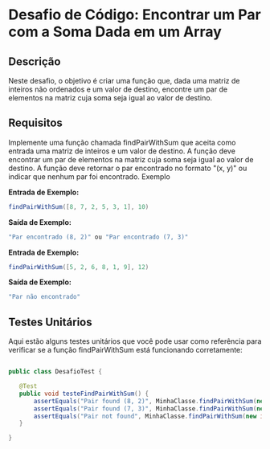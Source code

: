 # Desafio de Código: Encontrar um Par com a Soma Dada em um Array

## Descrição
Neste desafio, o objetivo é criar uma função que, dada uma matriz de inteiros não ordenados e um valor de destino, encontre um par de elementos na matriz cuja soma seja igual ao valor de destino.

## Requisitos
Implemente uma função chamada findPairWithSum que aceita como entrada uma matriz de inteiros e um valor de destino.
A função deve encontrar um par de elementos na matriz cuja soma seja igual ao valor de destino.
A função deve retornar o par encontrado no formato "(x, y)" ou indicar que nenhum par foi encontrado.
Exemplo

**Entrada de Exemplo:**

```java
findPairWithSum([8, 7, 2, 5, 3, 1], 10)
```

**Saída de Exemplo:**

```java
"Par encontrado (8, 2)" ou "Par encontrado (7, 3)"
```

**Entrada de Exemplo:**

```java
findPairWithSum([5, 2, 6, 8, 1, 9], 12)
```

**Saída de Exemplo:**

```java
"Par não encontrado"
```

## Testes Unitários
Aqui estão alguns testes unitários que você pode usar como referência para verificar se a função findPairWithSum está funcionando corretamente:

```java

public class DesafioTest {

   @Test
   public void testeFindPairWithSum() {
       assertEquals("Pair found (8, 2)", MinhaClasse.findPairWithSum(new int[]{8, 7, 2, 5, 3, 1}, 10));
       assertEquals("Pair found (7, 3)", MinhaClasse.findPairWithSum(new int[]{7, 3, 5, 2, 8, 1}, 10));
       assertEquals("Pair not found", MinhaClasse.findPairWithSum(new int[]{5, 2, 6, 8, 1, 9}, 12));
   }

}
```
